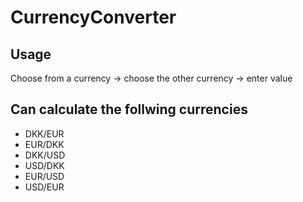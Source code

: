 # CurrencyConverter
## Usage
Choose from a currency -> choose the other currency -> enter value

## Can calculate the follwing currencies
* DKK/EUR
* EUR/DKK
* DKK/USD
* USD/DKK
* EUR/USD
* USD/EUR

